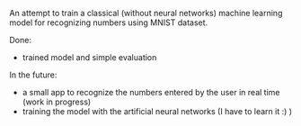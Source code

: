 An attempt to train a classical (without neural networks) machine learning model for recognizing numbers using MNIST dataset.

Done:  
- trained model and simple evaluation  

In the future:
- a small app to recognize the numbers entered by the user in real time (work in progress)
- training the model with the artificial neural networks (I have to learn it :) )
